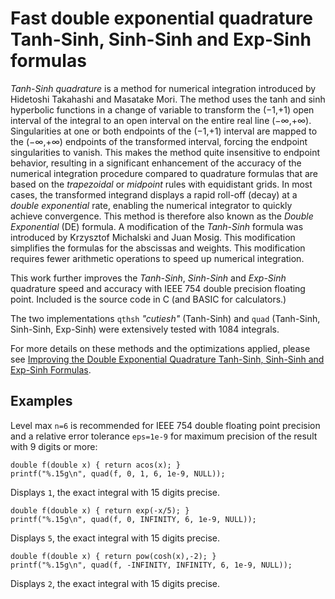 # Fast double exponential quadrature Tanh-Sinh, Sinh-Sinh and Exp-Sinh formulas

*Tanh-Sinh quadrature* is a method for numerical integration introduced by Hidetoshi Takahashi and Masatake Mori.  The method uses the tanh and sinh hyperbolic functions in a change of variable to transform the (−1,+1) open interval of the integral to an open interval on the entire real line (−∞,+∞).  Singularities at one or both endpoints of the (−1,+1) interval are mapped to the (−∞,+∞) endpoints of the transformed interval, forcing the endpoint singularities to vanish.  This makes the method quite insensitive to endpoint behavior, resulting in a significant enhancement of the accuracy of the numerical integration procedure compared to quadrature formulas that are based on the *trapezoidal* or *midpoint* rules with equidistant grids.  In most cases, the transformed integrand displays a rapid roll-off (decay) at a *double exponential* rate, enabling the numerical integrator to quickly achieve convergence.  This method is therefore also known as the *Double Exponential* (DE) formula.  A modification of the *Tanh-Sinh* formula was introduced by Krzysztof Michalski and Juan Mosig.  This modification simplifies the formulas for the abscissas and weights.  This modification requires fewer arithmetic operations to speed up numerical integration.

This work further improves the *Tanh-Sinh*, *Sinh-Sinh* and *Exp-Sinh* quadrature speed and accuracy with IEEE 754 double precision floating point.  Included is the source code in C (and BASIC for calculators.)

The two implementations `qthsh` *"cutiesh"* (Tanh-Sinh) and `quad` (Tanh-Sinh, Sinh-Sinh, Exp-Sinh) were extensively tested with 1084 integrals.

For more details on these methods and the optimizations applied, please see [Improving the Double Exponential Quadrature Tanh-Sinh, Sinh-Sinh and Exp-Sinh Formulas](https://www.genivia.com/files/qthsh.pdf).

## Examples

Level max `n=6` is recommended for IEEE 754 double floating point precision and a relative error tolerance `eps=1e-9` for maximum precision of the result with 9 digits or more:

    double f(double x) { return acos(x); }
    printf("%.15g\n", quad(f, 0, 1, 6, 1e-9, NULL));

Displays `1`, the exact integral with 15 digits precise.

    double f(double x) { return exp(-x/5); }
    printf("%.15g\n", quad(f, 0, INFINITY, 6, 1e-9, NULL));

Displays `5`, the exact integral with 15 digits precise.

    double f(double x) { return pow(cosh(x),-2); }
    printf("%.15g\n", quad(f, -INFINITY, INFINITY, 6, 1e-9, NULL));

Displays `2`, the exact integral with 15 digits precise.
